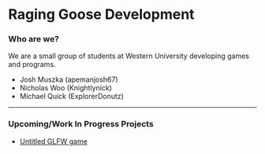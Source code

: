 # Raging Goose Development
### Who are we?


We are a small group of students  at Western University developing games and programs.

- Josh Muszka (apemanjosh67)
- Nicholas Woo (Knightlynick)
- Michael Quick (ExplorerDonutz)

---
### Upcoming/Work In Progress Projects
- [Untitled GLFW game](https://github.com/raginggoosedev/GAME_PROJECT "Untitled C++ OpenGL game") 
